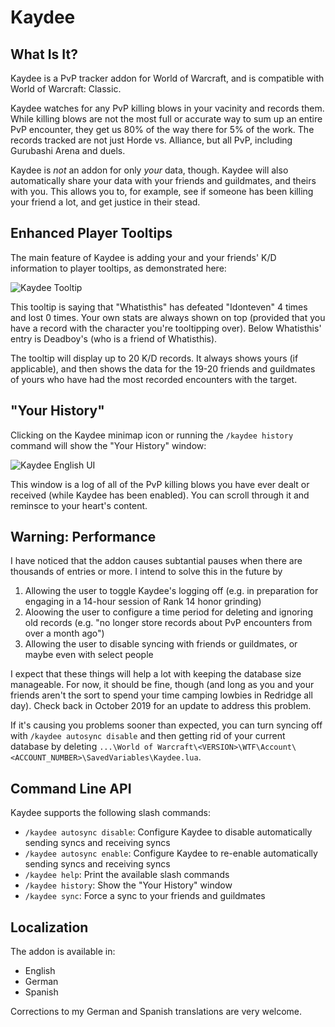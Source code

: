 # Kaydee

## What Is It?

Kaydee is a PvP tracker addon for World of Warcraft, and is compatible with World of Warcraft: Classic.  

Kaydee watches for any PvP killing blows in your vacinity and records them.  While killing blows are not the most full or accurate way to sum up an entire PvP encounter, they get us 80% of the way there for 5% of the work.  The records tracked are not just Horde vs. Alliance, but all PvP, including Gurubashi Arena and duels.

Kaydee is _not_ an addon for only _your_ data, though.  Kaydee will also automatically share your data with your friends and guildmates, and theirs with you.  This allows you to, for example, see if someone has been killing your friend a lot, and get justice in their stead.

## Enhanced Player Tooltips

The main feature of Kaydee is adding your and your friends' K/D information to player tooltips, as demonstrated here:

![Kaydee Tooltip](https://i.ibb.co/YR2kbRV/Kaydee-Tooltip.png)

This tooltip is saying that "Whatisthis" has defeated "Idonteven" 4 times and lost 0 times.  Your own stats are always shown on top (provided that you have a record with the character you're tooltipping over).  Below Whatisthis' entry is Deadboy's (who is a friend of Whatisthis).

The tooltip will display up to 20 K/D records.  It always shows yours (if applicable), and then shows the data for the 19-20 friends and guildmates of yours who have had the most recorded encounters with the target.

## "Your History"

Clicking on the Kaydee minimap icon or running the `/kaydee history` command will show the "Your History" window:

![Kaydee English UI](https://i.ibb.co/SJvvQVC/Kaydee-English.png)

This window is a log of all of the PvP killing blows you have ever dealt or received (while Kaydee has been enabled).  You can scroll through it and reminsce to your heart's content.

## Warning: Performance

I have noticed that the addon causes subtantial pauses when there are thousands of entries or more.  I intend to solve this in the future by

  1. Allowing the user to toggle Kaydee's logging off (e.g. in preparation for engaging in a 14-hour session of Rank 14 honor grinding)
  2. Aloowing the user to configure a time period for deleting and ignoring old records (e.g. "no longer store records about PvP encounters from over a month ago")
  3. Allowing the user to disable syncing with friends or guildmates, or maybe even with select people

I expect that these things will help a lot with keeping the database size manageable.  For now, it should be fine, though (and long as you and your friends aren't the sort to spend your time camping lowbies in Redridge all day).  Check back in October 2019 for an update to address this problem.

If it's causing you problems sooner than expected, you can turn syncing off with `/kaydee autosync disable` and then getting rid of your current database by deleting `...\World of Warcraft\<VERSION>\WTF\Account\<ACCOUNT_NUMBER>\SavedVariables\Kaydee.lua`.

## Command Line API

Kaydee supports the following slash commands:

  * `/kaydee autosync disable`: Configure Kaydee to disable automatically sending syncs and receiving syncs
  * `/kaydee autosync enable`: Configure Kaydee to re-enable automatically sending syncs and receiving syncs
  * `/kaydee help`: Print the available slash commands
  * `/kaydee history`: Show the "Your History" window
  * `/kaydee sync`: Force a sync to your friends and guildmates

## Localization

The addon is available in:

  * English
  * German
  * Spanish

Corrections to my German and Spanish translations are very welcome.

